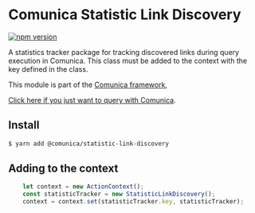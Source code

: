 # Comunica Statistic Link Discovery

[![npm version](https://badge.fury.io/js/%40comunica%2Fstatistic-link-discovery.svg)](https://www.npmjs.com/package/@comunica/statistic-link-discovery)

A statistics tracker package for tracking discovered links during query execution in Comunica. This class must be added to the context with the key defined in the class.

This module is part of the [Comunica framework](https://github.com/comunica/comunica),

[Click here if you just want to query with Comunica](https://comunica.dev/docs/query/).

## Install

```bash
$ yarn add @comunica/statistic-link-discovery
```

## Adding to the context

```javascript
    let context = new ActionContext();
    const statisticTracker = new StatisticLinkDiscovery();
    context = context.set(statisticTracker.key, statisticTracker);
```
